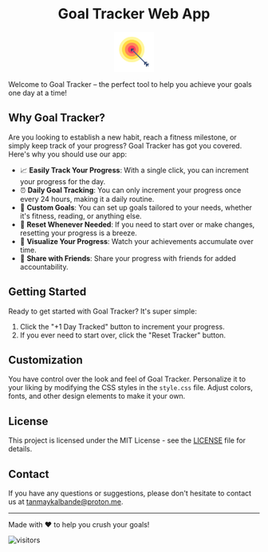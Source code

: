 <h1 align="center">Goal Tracker Web App</h1>

<p align="center">
  <img src="images/goal.png" alt="Goal Tracker Logo" width="80">
</p>

Welcome to Goal Tracker – the perfect tool to help you achieve your goals one day at a time!

## Why Goal Tracker?

Are you looking to establish a new habit, reach a fitness milestone, or simply keep track of your progress? Goal Tracker has got you covered. Here's why you should use our app:

- 📈 **Easily Track Your Progress**: With a single click, you can increment your progress for the day.
- ⏰ **Daily Goal Tracking**: You can only increment your progress once every 24 hours, making it a daily routine.
- 🎯 **Custom Goals**: You can set up goals tailored to your needs, whether it's fitness, reading, or anything else.
- 🚫 **Reset Whenever Needed**: If you need to start over or make changes, resetting your progress is a breeze.
- 📅 **Visualize Your Progress**: Watch your achievements accumulate over time.
- 💬 **Share with Friends**: Share your progress with friends for added accountability.

## Getting Started

Ready to get started with Goal Tracker? It's super simple:

1. Click the "+1 Day Tracked" button to increment your progress.
2. If you ever need to start over, click the "Reset Tracker" button.

## Customization

You have control over the look and feel of Goal Tracker. Personalize it to your liking by modifying the CSS styles in the `style.css` file. Adjust colors, fonts, and other design elements to make it your own.

## License

This project is licensed under the MIT License - see the [LICENSE](LICENSE) file for details.

## Contact

If you have any questions or suggestions, please don't hesitate to contact us at [tanmaykalbande@proton.me](mailto:tanmaykalbande@proton.me).

---

Made with ♥️ to help you crush your goals!

![visitors](https://visitor-badge.laobi.icu/badge?page_id=tanmay-kalbande-goal-tracker-web-app&left_color=crimson&right_color=008080)
